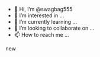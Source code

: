 - 👋 Hi, I’m @swagbag555
- 👀 I’m interested in ...
- 🌱 I’m currently learning ...
- 💞️ I’m looking to collaborate on ...
- 📫 How to reach me ...

<!---
swagbag555/swagbag555 is a ✨ special ✨ repository because its `README.md` (this file) appears on your GitHub profile.
You can click the Preview link to take a look at your changes.
--->new 
